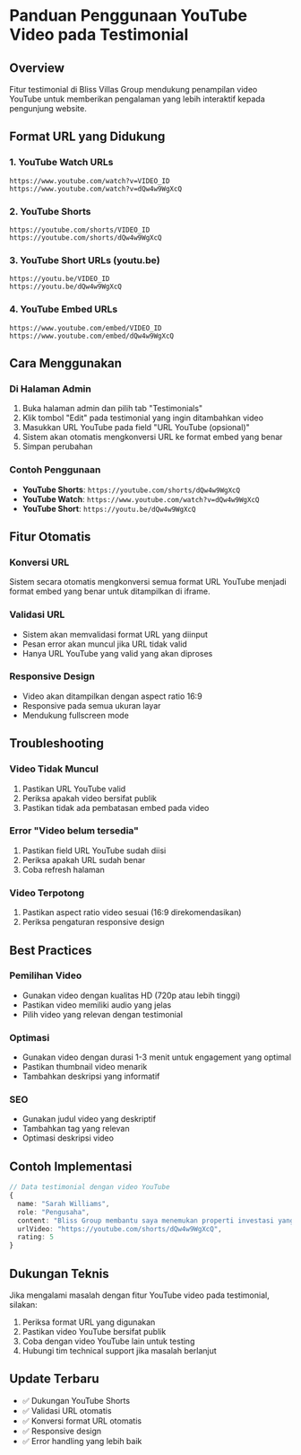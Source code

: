 # Panduan Penggunaan YouTube Video pada Testimonial

## Overview
Fitur testimonial di Bliss Villas Group mendukung penampilan video YouTube untuk memberikan pengalaman yang lebih interaktif kepada pengunjung website.

## Format URL yang Didukung

### 1. YouTube Watch URLs
```
https://www.youtube.com/watch?v=VIDEO_ID
https://www.youtube.com/watch?v=dQw4w9WgXcQ
```

### 2. YouTube Shorts
```
https://youtube.com/shorts/VIDEO_ID
https://youtube.com/shorts/dQw4w9WgXcQ
```

### 3. YouTube Short URLs (youtu.be)
```
https://youtu.be/VIDEO_ID
https://youtu.be/dQw4w9WgXcQ
```

### 4. YouTube Embed URLs
```
https://www.youtube.com/embed/VIDEO_ID
https://www.youtube.com/embed/dQw4w9WgXcQ
```

## Cara Menggunakan

### Di Halaman Admin
1. Buka halaman admin dan pilih tab "Testimonials"
2. Klik tombol "Edit" pada testimonial yang ingin ditambahkan video
3. Masukkan URL YouTube pada field "URL YouTube (opsional)"
4. Sistem akan otomatis mengkonversi URL ke format embed yang benar
5. Simpan perubahan

### Contoh Penggunaan
- **YouTube Shorts**: `https://youtube.com/shorts/dQw4w9WgXcQ`
- **YouTube Watch**: `https://www.youtube.com/watch?v=dQw4w9WgXcQ`
- **YouTube Short**: `https://youtu.be/dQw4w9WgXcQ`

## Fitur Otomatis

### Konversi URL
Sistem secara otomatis mengkonversi semua format URL YouTube menjadi format embed yang benar untuk ditampilkan di iframe.

### Validasi URL
- Sistem akan memvalidasi format URL yang diinput
- Pesan error akan muncul jika URL tidak valid
- Hanya URL YouTube yang valid yang akan diproses

### Responsive Design
- Video akan ditampilkan dengan aspect ratio 16:9
- Responsive pada semua ukuran layar
- Mendukung fullscreen mode

## Troubleshooting

### Video Tidak Muncul
1. Pastikan URL YouTube valid
2. Periksa apakah video bersifat publik
3. Pastikan tidak ada pembatasan embed pada video

### Error "Video belum tersedia"
1. Pastikan field URL YouTube sudah diisi
2. Periksa apakah URL sudah benar
3. Coba refresh halaman

### Video Terpotong
1. Pastikan aspect ratio video sesuai (16:9 direkomendasikan)
2. Periksa pengaturan responsive design

## Best Practices

### Pemilihan Video
- Gunakan video dengan kualitas HD (720p atau lebih tinggi)
- Pastikan video memiliki audio yang jelas
- Pilih video yang relevan dengan testimonial

### Optimasi
- Gunakan video dengan durasi 1-3 menit untuk engagement yang optimal
- Pastikan thumbnail video menarik
- Tambahkan deskripsi yang informatif

### SEO
- Gunakan judul video yang deskriptif
- Tambahkan tag yang relevan
- Optimasi deskripsi video

## Contoh Implementasi

```typescript
// Data testimonial dengan video YouTube
{
  name: "Sarah Williams",
  role: "Pengusaha",
  content: "Bliss Group membantu saya menemukan properti investasi yang sempurna!",
  urlVideo: "https://youtube.com/shorts/dQw4w9WgXcQ",
  rating: 5
}
```

## Dukungan Teknis

Jika mengalami masalah dengan fitur YouTube video pada testimonial, silakan:

1. Periksa format URL yang digunakan
2. Pastikan video YouTube bersifat publik
3. Coba dengan video YouTube lain untuk testing
4. Hubungi tim technical support jika masalah berlanjut

## Update Terbaru

- ✅ Dukungan YouTube Shorts
- ✅ Validasi URL otomatis
- ✅ Konversi format URL otomatis
- ✅ Responsive design
- ✅ Error handling yang lebih baik
